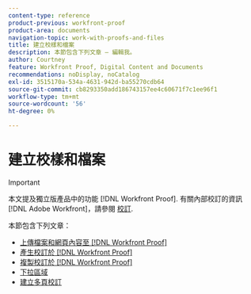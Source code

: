 ```yaml
---
content-type: reference
product-previous: workfront-proof
product-area: documents
navigation-topic: work-with-proofs-and-files
title: 建立校樣和檔案
description: 本節包含下列文章 — 編輯我。
author: Courtney
feature: Workfront Proof, Digital Content and Documents
recommendations: noDisplay, noCatalog
exl-id: 3515170a-534a-4631-942d-ba55270cdb64
source-git-commit: cb8293350add186743157ee4c60671f7c1ee96f1
workflow-type: tm+mt
source-wordcount: '56'
ht-degree: 0%

---
```


# 建立校樣和檔案

>[!IMPORTANT]
>
>本文提及獨立版產品中的功能 [!DNL Workfront Proof]. 有關內部校訂的資訊 [!DNL Adobe Workfront]，請參閱 [校訂](../../../review-and-approve-work/proofing/proofing.md).

本節包含下列文章：

* [上傳檔案和網頁內容至 [!DNL Workfront Proof]](../../../workfront-proof/wp-work-proofsfiles/create-proofs-and-files/upload-files-web-content.md)
* [產生校訂於 [!DNL Workfront Proof]](../../../workfront-proof/wp-work-proofsfiles/create-proofs-and-files/generate-proofs.md)
* [複製校訂於 [!DNL Workfront Proof]](../../../workfront-proof/wp-work-proofsfiles/create-proofs-and-files/copy-proofs.md)
* [下拉區域](../../../workfront-proof/wp-work-proofsfiles/create-proofs-and-files/dropzone.md)
* [建立多頁校訂](../../../review-and-approve-work/proofing/creating-proofs-within-workfront/create-multi-page-proof.md)
